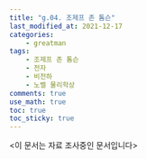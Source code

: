 ```yaml
---
title: "g.04. 조제프 존 톰슨"
last_modified_at: 2021-12-17
categories:
    - greatman
tags:
    - 조제프 존 톰슨
    - 전자
    - 비전하
    - 노벨 물리학상
comments: true
use_math: true
toc: true
toc_sticky: true
---
```


<이 문서는 자료 조사중인 문서입니다>